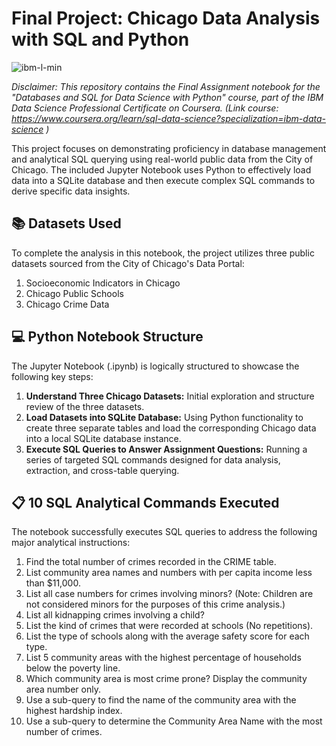 # Final Project: Chicago Data Analysis with SQL and Python

![ibm-l-min](https://github.com/user-attachments/assets/2d621411-aeb6-41fa-9ca1-50a90d53fd11)

*Disclaimer: This repository contains the Final Assignment notebook for the "Databases and SQL for Data Science with Python" course, part of the IBM Data Science Professional Certificate on Coursera. (Link course: https://www.coursera.org/learn/sql-data-science?specialization=ibm-data-science
)*

This project focuses on demonstrating proficiency in database management and analytical SQL querying using real-world public data from the City of Chicago. The included Jupyter Notebook uses Python to effectively load data into a SQLite database and then execute complex SQL commands to derive specific data insights.

## 📚 Datasets Used
To complete the analysis in this notebook, the project utilizes three public datasets sourced from the City of Chicago's Data Portal:
1. Socioeconomic Indicators in Chicago
2. Chicago Public Schools
3. Chicago Crime Data

## 💻 Python Notebook Structure
The Jupyter Notebook (.ipynb) is logically structured to showcase the following key steps:
1. **Understand Three Chicago Datasets:** Initial exploration and structure review of the three datasets.
2. **Load Datasets into SQLite Database:** Using Python functionality to create three separate tables and load the corresponding Chicago data into a local SQLite database instance.
3. **Execute SQL Queries to Answer Assignment Questions:** Running a series of targeted SQL commands designed for data analysis, extraction, and cross-table querying.

## 📋 10 SQL Analytical Commands Executed
The notebook successfully executes SQL queries to address the following major analytical instructions:
1. Find the total number of crimes recorded in the CRIME table.
2. List community area names and numbers with per capita income less than $11,000.
3. List all case numbers for crimes involving minors? (Note: Children are not considered minors for the purposes of this crime analysis.)
4. List all kidnapping crimes involving a child?
5. List the kind of crimes that were recorded at schools (No repetitions).
6. List the type of schools along with the average safety score for each type.
7. List 5 community areas with the highest percentage of households below the poverty line.
8. Which community area is most crime prone? Display the community area number only.
9. Use a sub-query to find the name of the community area with the highest hardship index.
10. Use a sub-query to determine the Community Area Name with the most number of crimes.
